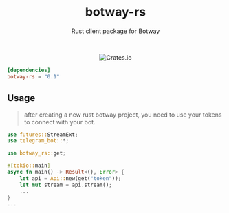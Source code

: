 <div align="center">
  <h1>botway-rs</h1>
	<p>
		Rust client package for Botway
	</p>
	<br />
	<p>
		<img alt="Crates.io" src="https://img.shields.io/crates/v/botway-rs?logo=rust&style=flat-square">
	</p>
</div>

```toml
[dependencies]
botway-rs = "0.1"
```

## Usage

> after creating a new rust botway project, you need to use your tokens to connect with your bot.

```rust
use futures::StreamExt;
use telegram_bot::*;

use botway_rs::get;

#[tokio::main]
async fn main() -> Result<(), Error> {
	let api = Api::new(get("token"));
	let mut stream = api.stream();
	...
}
...
```
